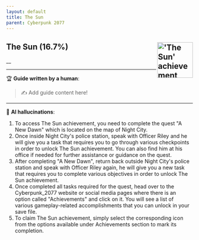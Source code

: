 ```yaml
---
layout: default
title: The Sun
parent: Cyberpunk 2077
---
```


## The Sun (16.7%) <img align="right" src="https://cdn.cloudflare.steamstatic.com/steamcommunity/public/images/apps/1091500/8bf8ad71b62614b329eab2bac069724d34d69b27.jpg" alt="'The Sun' achievement icon" width="96" height="96">

__

---

:trophy: **Guide written by a human**:

> :writing_hand: Add guide content here!

---

:robot: **AI hallucinations**:

1. To access The Sun achievement, you need to complete the quest "A New Dawn" which is located on the map of Night City.
2. Once inside Night City's police station, speak with Officer Riley and he will give you a task that requires you to go through various checkpoints in order to unlock The Sun achievement. You can also find him at his office if needed for further assistance or guidance on the quest.
3. After completing "A New Dawn", return back outside Night City's police station and speak with Officer Riley again, he will give you a new task that requires you to complete various objectives in order to unlock The Sun achievement.
4. Once completed all tasks required for the quest, head over to the Cyberpunk_2077 website or social media pages where there is an option called "Achievements" and click on it. You will see a list of various gameplay-related accomplishments that you can unlock in your save file.
5. To claim The Sun achievement, simply select the corresponding icon from the options available under Achievements section to mark its completion.
